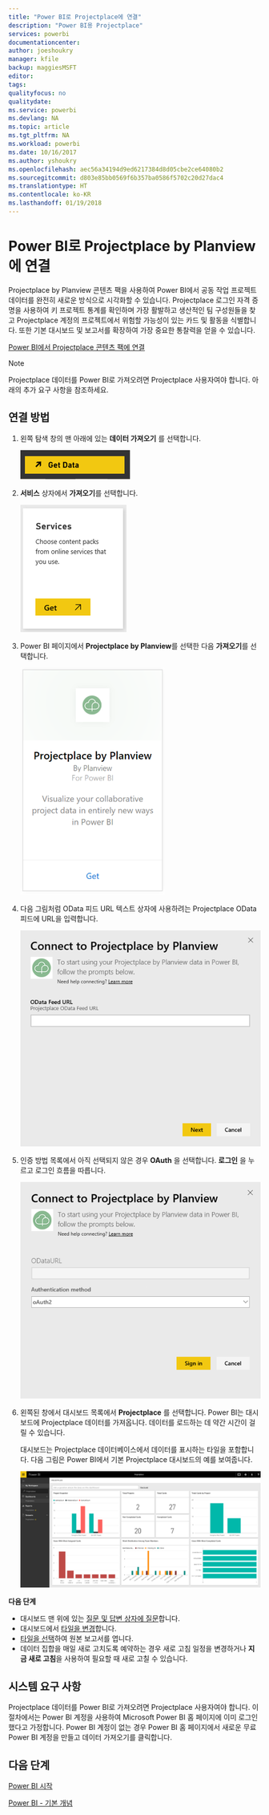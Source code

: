 ```yaml
---
title: "Power BI로 Projectplace에 연결"
description: "Power BI용 Projectplace"
services: powerbi
documentationcenter: 
author: joeshoukry
manager: kfile
backup: maggiesMSFT
editor: 
tags: 
qualityfocus: no
qualitydate: 
ms.service: powerbi
ms.devlang: NA
ms.topic: article
ms.tgt_pltfrm: NA
ms.workload: powerbi
ms.date: 10/16/2017
ms.author: yshoukry
ms.openlocfilehash: aec56a34194d9ed6217384d8d05cbe2ce64080b2
ms.sourcegitcommit: d803e85bb0569f6b357ba0586f5702c20d27dac4
ms.translationtype: HT
ms.contentlocale: ko-KR
ms.lasthandoff: 01/19/2018
---
```

# <a name="connect-to-projectplace-by-planview-with-power-bi"></a>Power BI로 Projectplace by Planview에 연결
Projectplace by Planview 콘텐츠 팩을 사용하여 Power BI에서 공동 작업 프로젝트 데이터를 완전히 새로운 방식으로 시각화할 수 있습니다. Projectplace 로그인 자격 증명을 사용하여 키 프로젝트 통계를 확인하며 가장 활발하고 생산적인 팀 구성원들을 찾고 Projectplace 계정의 프로젝트에서 위험할 가능성이 있는 카드 및 활동을 식별합니다. 또한 기본 대시보드 및 보고서를 확장하여 가장 중요한 통찰력을 얻을 수 있습니다.

[Power BI에서 Projectplace 콘텐츠 팩에 연결](https://app.powerbi.com/getdata/services/projectplace)

>[!NOTE]
>Projectplace 데이터를 Power BI로 가져오려면 Projectplace 사용자여야 합니다. 아래의 추가 요구 사항을 참조하세요.

## <a name="how-to-connect"></a>연결 방법
1. 왼쪽 탐색 창의 맨 아래에 있는 **데이터 가져오기** 를 선택합니다.
   
    ![](media/service-connect-to-projectplace/get.png)
2. **서비스** 상자에서 **가져오기**를 선택합니다.
   
    ![](media/service-connect-to-projectplace/services.png)
3. Power BI 페이지에서 **Projectplace by Planview**를 선택한 다음 **가져오기**를 선택합니다.  
   
    ![](media/service-connect-to-projectplace/projectplace.png)
4. 다음 그림처럼 OData 피드 URL 텍스트 상자에 사용하려는 Projectplace OData 피드에 URL을 입력합니다.
   
    ![](media/service-connect-to-projectplace/params.png)
5. 인증 방법 목록에서 아직 선택되지 않은 경우 **OAuth** 을 선택합니다. **로그인** 을 누르고 로그인 흐름을 따릅니다.  
   
   ![](media/service-connect-to-projectplace/creds.png)
6. 왼쪽된 창에서 대시보드 목록에서 **Projectplace** 를 선택합니다. Power BI는 대시보드에 Projectplace 데이터를 가져옵니다. 데이터를 로드하는 데 약간 시간이 걸릴 수 있습니다.  
   
    대시보드는 Projectplace 데이터베이스에서 데이터를 표시하는 타일을 포함합니다. 다음 그림은 Power BI에서 기본 Projectplace 대시보드의 예를 보여줍니다.
   
    ![](media/service-connect-to-projectplace/dashboard.png)

**다음 단계**

* 대시보드 맨 위에 있는 [질문 및 답변 상자에 질문](power-bi-q-and-a.md)합니다.
* 대시보드에서 [타일을 변경](service-dashboard-edit-tile.md)합니다.
* [타일을 선택](service-dashboard-tiles.md)하여 원본 보고서를 엽니다.
* 데이터 집합을 매일 새로 고치도록 예약하는 경우 새로 고침 일정을 변경하거나 **지금 새로 고침**을 사용하여 필요할 때 새로 고칠 수 있습니다.

## <a name="system-requirements"></a>시스템 요구 사항
Projectplace 데이터를 Power BI로 가져오려면 Projectplace 사용자여야 합니다. 이 절차에서는 Power BI 계정을 사용하여 Microsoft Power BI 홈 페이지에 이미 로그인했다고 가정합니다. Power BI 계정이 없는 경우 Power BI 홈 페이지에서 새로운 무료 Power BI 계정을 만들고 데이터 가져오기를 클릭합니다.

## <a name="next-steps"></a>다음 단계
[Power BI 시작](service-get-started.md)

[Power BI - 기본 개념](service-basic-concepts.md)

